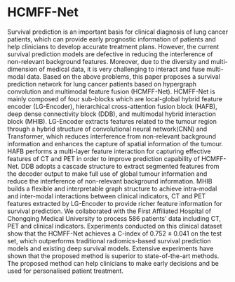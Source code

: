 # HCMFF-Net
Survival prediction is an important basis for clinical diagnosis of lung cancer patients, which can provide early prognostic information of patients and help clinicians to develop accurate treatment plans. However, the current survival prediction models are defective in reducing the interference of non-relevant background features. Moreover, due to the diversity and multi-dimension of medical data, it is very challenging to interact and fuse multi-modal data. 
Based on the above problems, this paper proposes a survival prediction network for lung cancer patients based on hypergraph convolution and multimodal feature fusion (HCMFF-Net). HCMFF-Net is mainly composed of four sub-blocks which are  local-global hybrid feature encoder (LG-Encoder), hierarchical cross-attention fusion block (HAFB), deep dense connectivity block (DDB), and multimodal hybrid interaction block (MHIB). LG-Encoder extracts features related to the tumour region through a hybrid structure of convolutional neural network(CNN) and Transformer, which reduces interference from non-relevant background information and enhances the capture of spatial information of the tumour. HAFB performs a multi-layer feature interaction for capturing effective features of CT and PET in order to improve prediction capability of HCMFF-Net. DDB adopts a cascade structure to extract segmented features from the decoder output to make full use of global tumour information and reduce the interference of non-relevant background information. MHIB builds a flexible and interpretable graph structure to achieve intra-modal and inter-modal interactions between clinical indicators, CT and PET features extracted by LG-Encoder to provide richer feature information for survival prediction.
We collaborated with the First Affiliated Hospital of Chongqing Medical University to process 586 patients' data including CT, PET and clinical indicators. Experiments conducted on this clinical dataset show that the HCMFF-Net achieves a C-index of 0.752 $\pm$ 0.041 on the test set, which outperforms traditional radiomics-based survival prediction models and existing deep survival models.
Extensive experiments have shown that the proposed method is superior to state-of-the-art methods. The proposed method can help clinicians to make early decisions and be used for personalised patient treatment.

